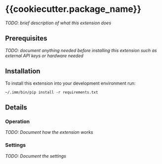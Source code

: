 # {{cookiecutter.package_name}}

*TODO: brief description of what this extension does*

## Prerequisites

*TODO: document anything needed before installing this extension such as external API keys or hardware needed*

## Installation

To install this extension into your development environment run:

```
~/.imm/bin/pip install -r requirements.txt
```

## Details

### Operation

*TODO: Document how the extension works*

### Settings 

*TODO: Document the settings*
